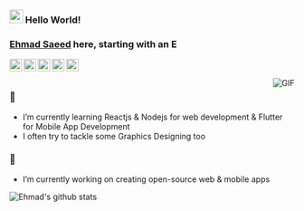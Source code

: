 ### <img src="https://user-images.githubusercontent.com/46846821/87522094-a135a000-c69e-11ea-899d-e8093968ef3b.gif" width="24px"> Hello World!

### [Ehmad Saeed](https://ehmadsaeed.me/) here, starting with an **E**

<a href="mailto:justehmadsaeed@gmail.com">
  <img align="left" alt="justehmadsaeed@gmail.com | Email" width="22px" src="https://cdn.jsdelivr.net/npm/simple-icons@v3/icons/gmail.svg" />
</a>

<a href="https://www.facebook.com/justEhmadSaeed">
  <img align="left" alt="@justEhmad Saeed | Twitter" width="22px" src="https://cdn.jsdelivr.net/npm/simple-icons@v3/icons/facebook.svg" />
  </a>

<a href="https://twitter.com/justEhmadSaeed">
  <img align="left" alt="@justEhmad Saeed | Twitter" width="22px" src="https://cdn.jsdelivr.net/npm/simple-icons@v3/icons/twitter.svg" />
  </a>

<a href="https://www.instagram.com/justEhmadSaeed">
    <img align="left" alt="@justEhmadSaeed | Instagram" width="22px" src="https://cdn.jsdelivr.net/npm/simple-icons@v3/icons/instagram.svg" />
  </a>

<a href="https://www.linkedin.com/in/justehmadsaeed/">
    <img align="left" alt="EhmadSaeed | LinkdeIN" width="22px" src="https://cdn.jsdelivr.net/npm/simple-icons@v3/icons/linkedin.svg" />
  </a>

<br/>
<br/>

<img align="right" alt="GIF" src="https://media.giphy.com/media/836HiJc7pgzy8iNXCn/giphy.gif" />

### 🌱

- I’m currently learning Reactjs & Nodejs for web development & Flutter for Mobile App Development
- I often try to tackle some Graphics Designing too

### 🔭

- I’m currently working on creating open-source web & mobile apps

![Ehmad's github stats](https://github-readme-stats.vercel.app/api?username=justEhmadSaeed&show_icons=true&hide_border=true)
<!--

Here are some ideas to get you started:

- 👯 I’m looking to collaborate on ...
- 🤔 I’m looking for help with ...
- 💬 Ask me about
- 😄 Pronouns: ...
- ⚡ Fun fact: ...
-->
